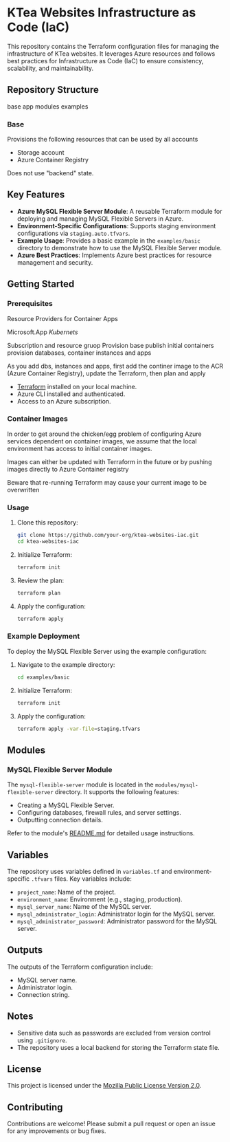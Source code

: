 # KTea Websites Infrastructure as Code (IaC)

This repository contains the Terraform configuration files for managing the infrastructure of KTea websites. It leverages Azure resources and follows best practices for Infrastructure as Code (IaC) to ensure consistency, scalability, and maintainability.

## Repository Structure

base
app
modules
examples

### Base
Provisions the following resources that can be used by all accounts

- Storage account
- Azure Container Registry

Does not use "backend" state.


## Key Features

- **Azure MySQL Flexible Server Module**: A reusable Terraform module for deploying and managing MySQL Flexible Servers in Azure.
- **Environment-Specific Configurations**: Supports staging environment configurations via `staging.auto.tfvars`.
- **Example Usage**: Provides a basic example in the `examples/basic` directory to demonstrate how to use the MySQL Flexible Server module.
- **Azure Best Practices**: Implements Azure best practices for resource management and security.

## Getting Started

### Prerequisites

Resource Providers for Container Apps

Microsoft.App
*Kubernets*


Subscription and resource gruop
Provision base
publish initial containers
provision databases, container instances and apps

As you add dbs, instances and apps, first add the continer image to the ACR (Azure Container Registry), update the Terraform, then plan and apply


- [Terraform](https://www.terraform.io/) installed on your local machine.
- Azure CLI installed and authenticated.
- Access to an Azure subscription.

### Container Images
In order to get around the chicken/egg problem of configuring Azure services dependent on container images, we assume that the local environment has access to initial container images.

Images can either be updated with Terraform in the future or by pushing images directly to Azure Container registry

Beware that re-running Terraform may cause your current image to be overwritten

### Usage

1. Clone this repository:
   ```bash
   git clone https://github.com/your-org/ktea-websites-iac.git
   cd ktea-websites-iac
   ```

2. Initialize Terraform:
   ```bash
   terraform init
   ```

3. Review the plan:
   ```bash
   terraform plan
   ```

4. Apply the configuration:
   ```bash
   terraform apply
   ```

### Example Deployment

To deploy the MySQL Flexible Server using the example configuration:

1. Navigate to the example directory:
   ```bash
   cd examples/basic
   ```

2. Initialize Terraform:
   ```bash
   terraform init
   ```

3. Apply the configuration:
   ```bash
   terraform apply -var-file=staging.tfvars
   ```

## Modules

### MySQL Flexible Server Module

The `mysql-flexible-server` module is located in the `modules/mysql-flexible-server` directory. It supports the following features:
- Creating a MySQL Flexible Server.
- Configuring databases, firewall rules, and server settings.
- Outputting connection details.

Refer to the module's [README.md](modules/mysql-flexible-server/README.md) for detailed usage instructions.

## Variables

The repository uses variables defined in `variables.tf` and environment-specific `.tfvars` files. Key variables include:
- `project_name`: Name of the project.
- `environment_name`: Environment (e.g., staging, production).
- `mysql_server_name`: Name of the MySQL server.
- `mysql_administrator_login`: Administrator login for the MySQL server.
- `mysql_administrator_password`: Administrator password for the MySQL server.

## Outputs

The outputs of the Terraform configuration include:
- MySQL server name.
- Administrator login.
- Connection string.

## Notes

- Sensitive data such as passwords are excluded from version control using `.gitignore`.
- The repository uses a local backend for storing the Terraform state file.

## License

This project is licensed under the [Mozilla Public License Version 2.0](.terraform/providers/registry.terraform.io/hashicorp/azurerm/4.27.0/windows_amd64/LICENSE.txt).

## Contributing

Contributions are welcome! Please submit a pull request or open an issue for any improvements or bug fixes.
```